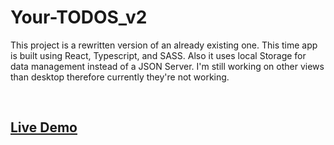 # Your-TODOS_v2
This project is a rewritten version of an already existing one. This time app is built using React, Typescript, and SASS. Also it uses local Storage for data management instead of a JSON Server. I'm still working on other views than desktop therefore currently they're not working.


<br>

## [Live Demo](https://https://klaudiuszb5528.github.io/Your-TODOS_v2/ "Your-Todos_v2")
